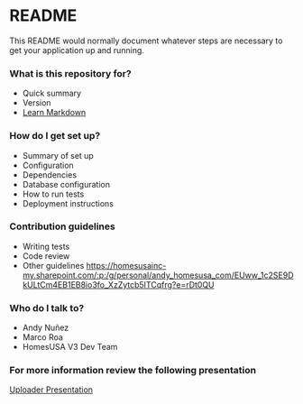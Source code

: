 # README #

This README would normally document whatever steps are necessary to get your application up and running.

### What is this repository for? ###

* Quick summary
* Version
* [Learn Markdown](https://bitbucket.org/tutorials/markdowndemo)

### How do I get set up? ###

* Summary of set up
* Configuration
* Dependencies
* Database configuration
* How to run tests
* Deployment instructions

### Contribution guidelines ###

* Writing tests
* Code review
* Other guidelines
https://homesusainc-my.sharepoint.com/:p:/g/personal/andy_homesusa_com/EUww_1c2SE9DkULtCm4EB1EB8io3fo_XzZytcb5ITCqfrg?e=rDt0QU

### Who do I talk to? ###

* Andy Nuñez
* Marco Roa
* HomesUSA V3 Dev Team

### For more information review the following presentation

[Uploader Presentation](https://homesusa.atlassian.net/wiki/spaces/V3/pages/2130214917/V3+Uploader)